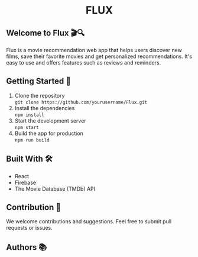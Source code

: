 <h1 style="text-align:center;">FLUX</h1>

<h2>Welcome to Flux 🎬🔍</h2>
<p>Flux is a movie recommendation web app that helps users discover new films, save their favorite movies and get personalized recommendations. It's easy to use and offers features such as reviews and reminders.</p>

<h2>Getting Started 🚀</h2>
<ol>
    <li>Clone the repository<br>
    <code>git clone https://github.com/yourusername/Flux.git</code></li>
    <li>Install the dependencies<br>
    <code>npm install</code></li>
    <li>Start the development server<br>
    <code>npm start</code></li>
    <li>Build the app for production<br>
    <code>npm run build</code></li>
</ol>

<h2>Built With 🛠</h2>
<ul>
    <li>React</li>
    <li>Firebase</li>
    <li>The Movie Database (TMDb) API</li>
</ul>

<h2>Contribution 🤝</h2>
<p>We welcome contributions and suggestions. Feel free to submit pull requests or issues.</p>

<h2>Authors 📚</h2>
<ul>
